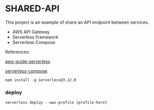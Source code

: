 # SHARED-API

This project is an example of share an API endpoint between services.

- AWS API Gateway
- Serverless Framework
- Serverless Compose

References:

[aws-guide-serverless](https://www.serverless.com/framework/docs/providers/aws/guide/serverless.yml/)

[serverless-compose](https://www.serverless.com/framework/docs/guides/compose)

```
npm install -g serverless@3.22.0
```

### deploy
```
serverless deploy --aws-profile [profile-here]
```